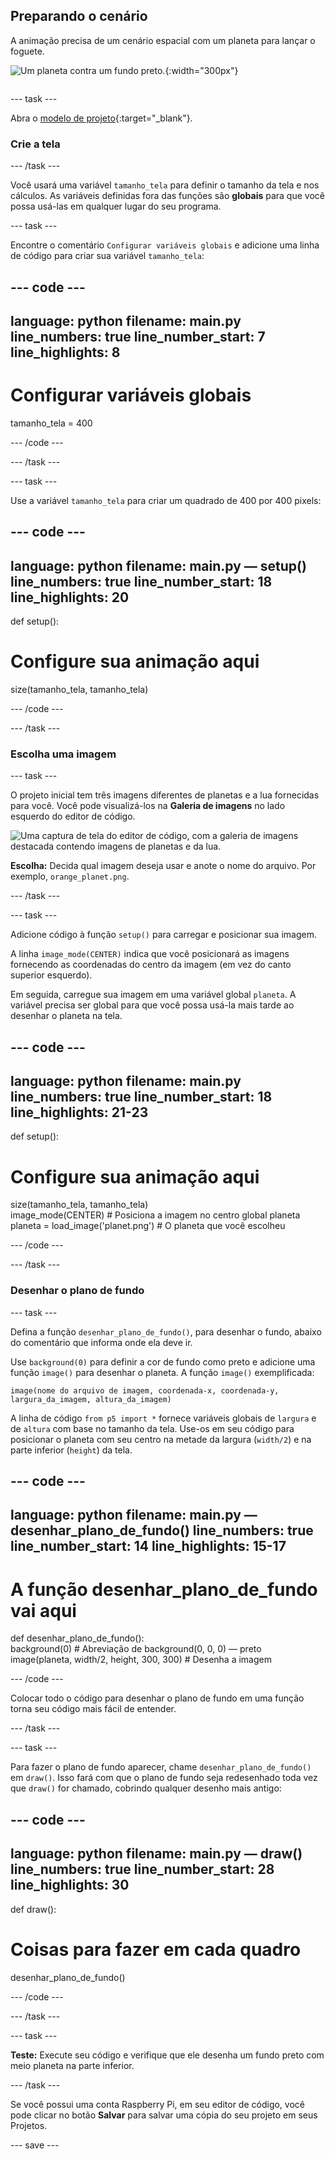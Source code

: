 ## Preparando o cenário

<div style="display: flex; flex-wrap: wrap">
<div style="flex-basis: 200px; flex-grow: 1; margin-right: 15px;">
A animação precisa de um cenário espacial com um planeta para lançar o foguete.
</div>
<div>

![Um planeta contra um fundo preto.](images/step_2.png){:width="300px"}

</div>
</div>

--- task ---

Abra o [modelo de projeto](https://editor.raspberrypi.org/en/projects/rocket-launch-starter){:target="_blank"}.

### Crie a tela

--- /task ---

Você usará uma variável `tamanho_tela` para definir o tamanho da tela e nos cálculos. As variáveis definidas fora das funções são **globais** para que você possa usá-las em qualquer lugar do seu programa.

--- task ---

Encontre o comentário `Configurar variáveis globais` e adicione uma linha de código para criar sua variável `tamanho_tela`:

--- code ---
---
language: python filename: main.py line_numbers: true line_number_start: 7
line_highlights: 8
---

# Configurar variáveis globais
tamanho_tela = 400

--- /code ---

--- /task ---

--- task ---

Use a variável `tamanho_tela` para criar um quadrado de 400 por 400 pixels:

--- code ---
---
language: python filename: main.py — setup() line_numbers: true line_number_start: 18
line_highlights: 20
---

def setup():   
# Configure sua animação aqui   
size(tamanho_tela, tamanho_tela)


--- /code ---

--- /task ---

### Escolha uma imagem

--- task ---

O projeto inicial tem três imagens diferentes de planetas e a lua fornecidas para você. Você pode visualizá-los na **Galeria de imagens** no lado esquerdo do editor de código.

![Uma captura de tela do editor de código, com a galeria de imagens destacada contendo imagens de planetas e da lua.](images/image_gallery.png)

**Escolha:** Decida qual imagem deseja usar e anote o nome do arquivo. Por exemplo, `orange_planet.png`.

--- /task ---

--- task ---

Adicione código à função `setup()` para carregar e posicionar sua imagem.

A linha `image_mode(CENTER)` indica que você posicionará as imagens fornecendo as coordenadas do centro da imagem (em vez do canto superior esquerdo).

Em seguida, carregue sua imagem em uma variável global `planeta`. A variável precisa ser global para que você possa usá-la mais tarde ao desenhar o planeta na tela.

--- code ---
---
language: python filename: main.py line_numbers: true line_number_start: 18
line_highlights: 21-23
---

def setup():   
# Configure sua animação aqui   
size(tamanho_tela, tamanho_tela)   
image_mode(CENTER)  # Posiciona a imagem no centro global planeta   
planeta = load_image('planet.png')  # O planeta que você escolheu


--- /code ---

--- /task ---

### Desenhar o plano de fundo

--- task ---

Defina a função `desenhar_plano_de_fundo()`, para desenhar o fundo, abaixo do comentário que informa onde ela deve ir.

Use `background(0)` para definir a cor de fundo como preto e adicione uma função `image()` para desenhar o planeta. A função `image()` exemplificada:

`image(nome do arquivo de imagem, coordenada-x, coordenada-y, largura_da_imagem, altura_da_imagem)`

A linha de código `from p5 import *` fornece variáveis globais de `largura` e de `altura` com base no tamanho da tela. Use-os em seu código para posicionar o planeta com seu centro na metade da largura (`width/2`) e na parte inferior (`height`) da tela.

--- code ---
---
language: python filename: main.py — desenhar_plano_de_fundo() line_numbers: true line_number_start: 14
line_highlights: 15-17
---

# A função desenhar_plano_de_fundo vai aqui
def desenhar_plano_de_fundo():   
background(0)  # Abreviação de background(0, 0, 0) — preto    
image(planeta, width/2, height, 300, 300)  # Desenha a imagem


--- /code ---

Colocar todo o código para desenhar o plano de fundo em uma função torna seu código mais fácil de entender.

--- /task ---

--- task ---

Para fazer o plano de fundo aparecer, chame `desenhar_plano_de_fundo()` em `draw()`. Isso fará com que o plano de fundo seja redesenhado toda vez que `draw()` for chamado, cobrindo qualquer desenho mais antigo:

--- code ---
---
language: python filename: main.py — draw() line_numbers: true line_number_start: 28
line_highlights: 30
---

def draw():   
# Coisas para fazer em cada quadro    
desenhar_plano_de_fundo()

--- /code ---

--- /task ---

--- task ---

**Teste:** Execute seu código e verifique que ele desenha um fundo preto com meio planeta na parte inferior.

--- /task ---

Se você possui uma conta Raspberry Pi, em seu editor de código, você pode clicar no botão **Salvar** para salvar uma cópia do seu projeto em seus Projetos.

--- save ---
